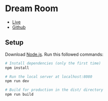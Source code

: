 # Dream Room

- [Live](http://dream-room.vercel.app/)
- [Github](https://github.com/TomiRenaldi/dream-room)

## Setup
Download [Node.js](https://nodejs.org/en/download/).
Run this followed commands:

``` bash
# Install dependencies (only the first time)
npm install

# Run the local server at localhost:8080
npm run dev

# Build for production in the dist/ directory
npm run build
```
